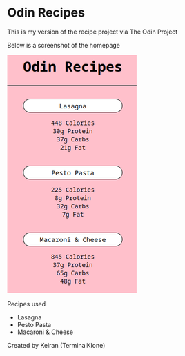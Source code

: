 # Odin Recipes
This is my version of the recipe project via The Odin Project 

Below is a screenshot of the homepage

![Alt text](img/homepage.png?raw=true "Homepage Screenshot")

Recipes used
- Lasagna
- Pesto Pasta
- Macaroni & Cheese

Created by Keiran (TerminalKlone)
